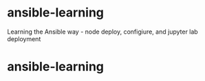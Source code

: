 # ansible-learning
Learning the Ansible way - node deploy, configiure, and jupyter lab deployment

# ansible-learning
